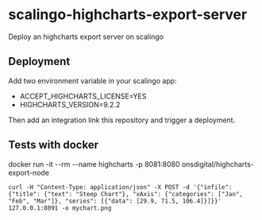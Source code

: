 # scalingo-highcharts-export-server
Deploy an highcharts export server on scalingo

## Deployment

Add two environment variable in your scalingo app:
* ACCEPT_HIGHCHARTS_LICENSE=YES
* HIGHCHARTS_VERSION=9.2.2

Then add an integration link this repository and trigger a deployment.

## Tests with docker

docker run -it --rm --name highcharts -p 8081:8080 onsdigital/highcharts-export-node

```
curl -H "Content-Type: application/json" -X POST -d '{"infile":{"title": {"text": "Steep Chart"}, "xAxis": {"categories": ["Jan", "Feb", "Mar"]}, "series": [{"data": [29.9, 71.5, 106.4]}]}}' 127.0.0.1:8091 -o mychart.png
```

